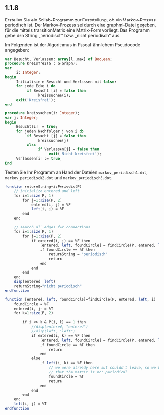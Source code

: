 ## 1.1.8

Erstellen Sie ein Scilab-Programm zur Feststellung, ob ein Markov-Prozess periodisch ist. Der Markov-Prozess sei durch eine graphml-Datei gegeben, für die mittels transitionMatrix eine Matrix-Form vorliegt. Das Programm gebe den String „periodisch“ bzw. „nicht periodisch“ aus.

Im Folgenden ist der Algorithmus in Pascal-ähnlichem Pseudocode angegeben:

```pascal
var Besucht, Verlassen: array[l..max] of Boolean;
procedure kreisfrei(G : G-Graph);
var 
     i: Integer;
begin
     Initialisiere Besucht und Verlassen mit false;
     for jede Ecke i do
          if Besucht [i] = false then
               kreissuchen(i);
     exit('Kreisfrei');
end

procedure kreissuchen(i: Integer);
var j: Integer;
begin
     Besucht[i] := true;
     for jeden Nachfolger j von i do
          if Besucht [j] = false then
               kreissuchen(j)
          else
               if Verlassen[j] = false then
                    exit('Nicht kreisfrei');
     Verlassen[i] := true;
End
```

Testen Sie Ihr Programm an Hand der Dateien `markov_periodisch1.dot`,
`markov_periodisch2.dot` und `markov_periodisch3.dot`.

```scilab
function returnString=isPeriodic(P)
    // initialize entered and left
    for i=1:size(P, 1)
        for j=1:size(P, 2)
            entered(i, j) = %F
            left(i, j) = %F
        end
    end

    // search all edges for connections
    for i=1:size(P, 1)
        for j=1:size(P, 2)
            if entered(i, j) == %F then
                [entered, left, foundCircle] = findCircle(P, entered, left, i)
                if foundCircle == %T then
                    returnString = "periodisch"
                    return
                end
            end
        end
    end
    disp(entered, left)
    returnString="nicht periodisch"
endfunction

function [entered, left, foundCircle]=findCircle(P, entered, left, i)
    foundCircle = %F
    entered(i, j) = %T
    for k=1:size(P, 2)
        
        if i <> k & P(i, k) == 1 then
            //disp(entered, "entered")
            //disp(left, "left")
            if entered(i, k) == %F then
                [entered, left, foundCircle] = findCircle(P, entered, left, k)
                if foundCircle == %T then
                    return
                end
            else
                if left(i, k) == %F then
                    // we were already here but couldn't leave, so we know
                    // that the matrix is not periodical
                    foundCircle = %T
                    return
                end
            end
        end
    end
    left(i, j) = %T
endfunction
```